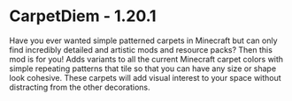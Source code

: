 # CarpetDiem - 1.20.1
Have you ever wanted simple patterned carpets in Minecraft but can only find incredibly detailed and artistic mods and resource packs? Then this mod is for you! Adds variants to all the current Minecraft carpet colors with simple repeating patterns that tile so that you can have any size or shape look cohesive. These carpets will add visual interest to your space without distracting from the other decorations. 
